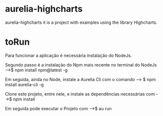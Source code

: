 # aurelia-highcharts
aurelia-highcharts it is a project with examples using the library Highcharts.


# toRun
Para funcionar a aplicação é necessária instalação do NodeJs.

Segundo passo é a instalação do Npm mais recente no terminal do NodeJs -->$ npm install npm@latest -g

Em seguida, ainda no Node, instale a Aurelia Cli com o comando --> $ npm install aurelia-cli -g

Clone este projeto, entre nele, e instale as dependências necessárias com -->$ npm install

Em seguida pode executar o Projeto com -->$ au run
